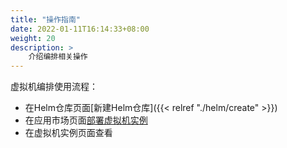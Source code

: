 ```yaml
---
title: "操作指南"
date: 2022-01-11T16:14:33+08:00
weight: 20
description: >
    介绍编排相关操作
---
```


虚拟机编排使用流程：

- 在Helm仓库页面[新建Helm仓库]({{< relref "./helm/create" >}})
- 在应用市场页面[部署虚拟机实例]()
- 在虚拟机实例页面查看